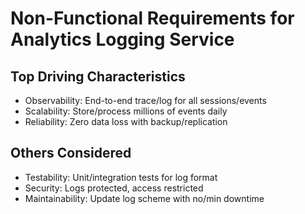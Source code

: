 # Non-Functional Requirements for Analytics Logging Service

## Top Driving Characteristics
- Observability: End-to-end trace/log for all sessions/events
- Scalability: Store/process millions of events daily
- Reliability: Zero data loss with backup/replication

## Others Considered
- Testability: Unit/integration tests for log format
- Security: Logs protected, access restricted
- Maintainability: Update log scheme with no/min downtime
